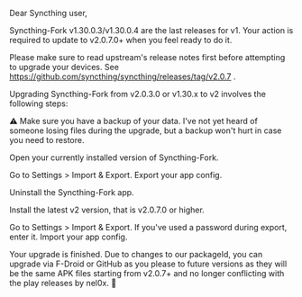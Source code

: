 Dear Syncthing user,

Syncthing-Fork v1.30.0.3/v1.30.0.4 are the last releases for v1. Your action is required to update to v2.0.7.0+ when you feel ready to do it.

Please make sure to read upstream's release notes first before attempting to upgrade your devices. See https://github.com/syncthing/syncthing/releases/tag/v2.0.7 .

Upgrading Syncthing-Fork from v2.0.3.0 or v1.30.x to v2 involves the following steps:

⚠️ Make sure you have a backup of your data. I've not yet heard of someone losing files during the upgrade, but a backup won't hurt in case you need to restore.

Open your currently installed version of Syncthing-Fork.

Go to Settings > Import & Export. Export your app config.

Uninstall the Syncthing-Fork app.

Install the latest v2 version, that is v2.0.7.0 or higher.

Go to Settings > Import & Export. If you've used a password during export, enter it. Import your app config.

Your upgrade is finished. Due to changes to our packageId, you can upgrade via F-Droid or GitHub as you please to future versions as they will be the same APK files starting from v2.0.7+ and no longer conflicting with the play releases by nel0x. 🎉
